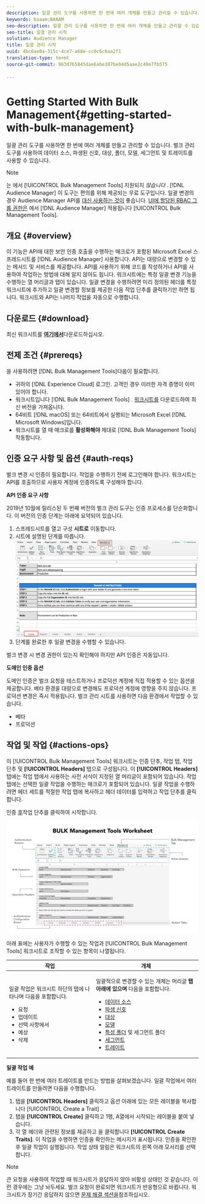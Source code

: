 ```yaml
---
description: 일괄 관리 도구를 사용하면 한 번에 여러 개체를 만들고 관리할 수 있습니다. 벌크 관리 도구를 사용하여 데이터 소스, 파생된 신호, 대상, 폴더, 세그먼트 및 트레이트를 사용할 수 있습니다.
keywords: baaam;BAAAM
seo-description: 일괄 관리 도구를 사용하면 한 번에 여러 개체를 만들고 관리할 수 있습니다. 벌크 관리 도구를 사용하여 데이터 소스, 파생된 신호, 대상, 폴더, 세그먼트 및 트레이트를 사용할 수 있습니다.
seo-title: 일괄 관리 시작
solution: Audience Manager
title: 일괄 관리 시작
uuid: 4bc6ae0a-315c-4ce7-a68e-cc0c6c6aa2f1
translation-type: tm+mt
source-git-commit: 963d765845dae6abe107be04d5aae2c49e7fb575

---
```



# Getting Started With Bulk Management{#getting-started-with-bulk-management}

일괄 관리 도구를 사용하면 한 번에 여러 개체를 만들고 관리할 수 있습니다. 벌크 관리 도구를 사용하여 데이터 소스, 파생된 신호, 대상, 폴더, 모델, 세그먼트 및 트레이트를 사용할 수 있습니다.

<!-- 

c_bulk_start.xml

 -->

>[!NOTE]
>
>는 에서 [!UICONTROL Bulk Management Tools] 지원되지 *않습니다* . [!DNL Audience Manager] 이 도구는 편의를 위해 제공되는 무료 도구입니다. 일괄 변경의 경우 Audience Manager API를 [대신 사용하는 것이](../../api/rest-api-main/aam-api-getting-started.md) 좋습니다. [UI에 할당된 RBAC 그룹 권한은](../../features/administration/administration-overview.md) 에서 [!DNL Audience Manager] 적용됩니다 [!UICONTROL Bulk Management Tools].

## 개요 {#overview}

이 기능은 API에 대한 보안 인증 호출을 수행하는 매크로가 포함된 Microsoft Excel 스프레드시트를 [!DNL Audience Manager] 사용합니다. API는 대량으로 변경할 수 있는 메서드 및 서비스를 제공합니다. API를 사용하기 위해 코드를 작성하거나 API를 사용하여 작업하는 방법에 대해 알지 않아도 됩니다. 워크시트에는 특정 일괄 변경 기능을 수행하는 열 머리글과 탭이 있습니다. 일괄 변경을 수행하려면 미리 정의된 헤더를 특정 워크시트에 추가하고 일괄 변경할 정보를 제공한 다음 작업 단추를 클릭하기만 하면 됩니다. 워크시트와 API는 나머지 작업을 자동으로 수행합니다.

## 다운로드 {#download}

최신 워크시트를 **[여기에서](assets/BAAAM_V2_20191015.xlsm)**&#x200B;다운로드하십시오.

## 전제 조건 {#prereqs}

을 사용하려면 [!DNL Bulk Management Tools]다음이 필요합니다.

* 귀하의 [!DNL Experience Cloud] 로그인. 고객인 경우 이러한 자격 증명이 이미 있어야 합니다.
* 워크시트입니다 [!DNL Bulk Management Tools] . [워크시트를](assets/BAAAM_V2_20191015.xlsm) 다운로드하여 최신 버전을 가져옵니다.
* 64비트 [!DNL macOS] 또는 64비트에서 실행되는 Microsoft Excel [!DNL Microsoft Windows]입니다.
* 워크시트를 열 때 매크로를 **활성화해야** 제대로 [!DNL Bulk Management Tools] 작동합니다.

## 인증 요구 사항 및 옵션 {#auth-reqs}

벌크 변경 시 인증이 필요합니다. 작업을 수행하기 전에 로그인해야 합니다. 워크시트는 API를 호출하므로 사용자 계정에 인증하도록 구성해야 합니다.

**API 인증 요구 사항**

2019년 10월에 릴리스된 두 번째 버전의 벌크 관리 도구는 인증 프로세스를 단순화합니다. 이 버전의 인증 단계는 아래에 요약되어 있습니다.

1. 스프레드시트를 열고 구성 **시트로** 이동합니다.
2. 시트에 설명된 단계를 따릅니다.
   ![](assets/baaam-authentication.png)
3. 단계를 완료한 후 일괄 변경을 수행할 수 있습니다.

벌크 변경 시 변경 권한이 있는지 확인해야 하지만 API 인증은 자동입니다.

**도메인 인증 옵션**

도메인 인증은 벌크 요청을 테스트하거나 프로덕션 계정에 직접 적용할 수 있는 옵션을 제공합니다. 베타 환경을 대량으로 변경해도 프로덕션 계정에 영향을 주지 않습니다. 프로덕션 변경은 즉시 적용됩니다. 벌크 관리 시트를 사용하면 다음 환경에서 작업할 수 있습니다.

* 베타
* 프로덕션

## 작업 및 작업 {#actions-ops}

이 [!UICONTROL Bulk Management Tools] 워크시트는 인증 단추, 작업 탭, 작업 단추 및 **[!UICONTROL Headers]** 탭으로 구성됩니다. 이 **[!UICONTROL Headers]** 탭에는 작업 탭에서 사용하는 사전 서식이 지정된 열 머리글이 포함되어 있습니다. 작업 탭에는 선택한 일괄 작업을 수행하는 매크로가 포함되어 있습니다. 일괄 작업을 수행하려면 헤더 세트를 적절한 작업 탭에 복사하고 헤더 데이터를 입력하고 작업 단추를 클릭합니다.

인증 [후](#auth-reqs)작업 단추를 클릭하여 시작합니다.

![](assets/baaam-worksheet.png)

아래 표에는 사용자가 수행할 수 있는 작업과 [!UICONTROL Bulk Management Tools] 워크시트로 조작할 수 있는 항목이 나열됩니다.

<table id="table_B9B3E09B692E42BAA52FB32C18B00709"> 
 <thead> 
  <tr> 
   <th colname="col1" class="entry"> 작업 </th> 
   <th colname="col2" class="entry"> 개체 </th> 
  </tr> 
 </thead>
 <tbody> 
  <tr> 
   <td colname="col1"> <p>일괄 작업은 워크시트 하단의 탭에 나타나며 다음을 포함합니다. </p> <p> 
     <ul id="ul_49F46B9E00C045D29E40258EB7BDCFBB"> 
      <li id="li_193C41EA19EF4D738FBA037D2BF9B05C">요청 </li> 
      <li id="li_5BE2E13D839F4958AAA5C01B7EFC5096">업데이트 </li> 
      <li id="li_4CCCC739795945DF8C89787F9A67EB88">선택 사항에서 </li> 
      <li id="li_C7D36D2BDF0448CEAF3A5EABE41038E8">예상 </li> 
      <li id="li_07A3E94326124A3092362D9896EB7732">삭제 </li> 
     </ul> </p> </td> 
   <td colname="col2"> <p>일괄적으로 변경할 수 있는 개체는 머리글 <b><span class="uicontrol"> 탭 아래에 있으며</span></b> 다음을 포함합니다. </p> <p> 
     <ul id="ul_A7A96F2B1B63430B9A1E1184AC5FA8F2"> 
      <li id="li_E3D9E2E190B04BE685337AC6140C371C"> <a href="../../features/datasources-list-and-settings.md#data-sources-list-and-settings"> 데이터 소스</a> </li> 
      <li id="li_B645385E40684FA28770913EAF18CB2C"> <a href="../../features/derived-signals.md"> 파생 신호</a> </li> 
      <li id="li_9059F8C4A41A410899BDEFC76D3F5949"> <a href="../../features/destinations/destinations.md"> 대상</a> </li> 
      <li> <a href="../../features/algorithmic-models/understanding-models.md"> 모델</a> </li> 
      <li id="li_BB5A445150754E53AA38C78461326932"> <a href="../../features/traits/trait-storage.md#trait-storage"> 특성 폴더</a> 및 세그먼트 폴더 </li> 
      <li id="li_7A27DBF64E0945CF8AE8C96E8C6EDA09"> <a href="../../features/segments/segments-purpose.md"> 세그먼트</a> </li> 
      <li id="li_A4640A34930040DEA8555EAF0AE2A702"> <a href="../../features/traits/trait-details-page.md"> 트레이트</a> </li> 
     </ul> </p> </td> 
  </tr> 
 </tbody> 
</table>

**일괄 작업 예**

예를 들어 한 번에 여러 트레이트를 만드는 방법을 살펴보겠습니다. 일괄 작업에서 여러 트레이트를 만들려면 다음을 수행합니다.

1. 탭을 **[!UICONTROL Headers]** 클릭하고 옵션 아래에 있는 모든 레이블을 복사합니다 [!UICONTROL Create a Trait] .
2. 탭을 **[!UICONTROL Create]** 클릭하고 1행, A열에서 시작되는 레이블을 붙여 넣습니다.
3. 각 열 헤더와 관련된 정보를 제공하고 을 클릭합니다 **[!UICONTROL Create Traits]**. 이 작업을 수행하면 인증을 확인하는 메시지가 표시됩니다. 인증을 확인한 후 일괄 작업이 실행됩니다. 작업 상태 알림은 워크시트의 왼쪽 아래 모서리를 선택합니다.


>[!NOTE]
>
>큰 요청을 사용하여 작업할 때 워크시트가 응답하지 않아 비활성 상태인 것 같습니다. 이런 경우에는 그냥 놔두세요. 벌크 요청이 완료되면 워크시트가 반응형으로 바뀝니다. 워크시트가 장기간 응답하지 않으면 [문제 해결 섹션을](../../reference/bulk-management-tools/bulk-troubleshooting.md)참조하십시오.

